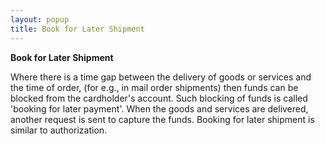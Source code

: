 ```yaml
---
layout: popup
title: Book for Later Shipment
---
```



**Book for Later Shipment**


Where there is a time gap between the delivery of goods or services and the time of order, (for e.g., in mail order shipments) then funds can be blocked from the cardholder's account.  Such blocking of funds is called 'booking for later payment'. When the goods and services are delivered, another request is sent to capture the funds. Booking for later shipment is similar to authorization.
